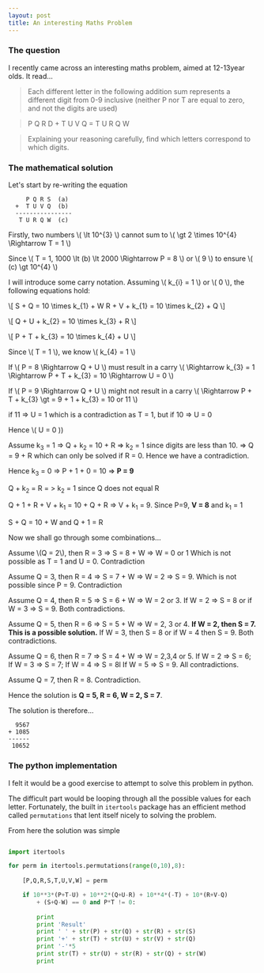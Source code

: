 ```yaml
---
layout: post
title: An interesting Maths Problem
---
```


### The question

I recently came across an interesting maths problem, aimed at 12-13year olds. It read...

>Each different letter in the following addition sum represents a different digit from 0-9 inclusive (neither P nor T are equal to zero, and not the digits are used)

> P Q R D + T U V Q = T U R Q W

>Explaining your reasoning carefully, find which letters correspond to which digits.


### The mathematical solution

Let's start by re-writing the equation


         P Q R S  (a)
      +  T U V Q  (b)
      ----------------
       T U R Q W  (c)
 

Firstly, two numbers \\( \lt 10^{3} \\) cannot sum to \\( \gt 2 \times 10^{4} \Rightarrow T = 1 \\)

Since \\( T = 1, 1000 \lt (b) \lt 2000 \Rightarrow P = 8 \\) or \\( 9 \\) to ensure \\( (c) \gt 10^{4} \\)

I will introduce some carry notation. Assuming \\( k_{i} = 1 \\) or \\( 0 \\), the following equations hold:

\\[ S + Q = 10 \times k_{1} + W
R + V + k_{1} = 10 \times k_{2} + Q \\]

\\[ Q + U + k_{2} = 10 \times k_{3} + R \\]

\\[ P + T + k_{3} = 10 \times k_{4} + U \\]

Since \\( T = 1 \\), we know \\( k_{4} = 1 \\)

If \\( P = 8 \Rightarrow Q + U \\) must result in a carry \\( \Rightarrow k_{3} = 1 \Rightarrow P + T + k_{3} = 10 \Rightarrow U = 0 \\)

If \\( P = 9 \Rightarrow Q + U \\) might not result in a carry \\( \Rightarrow P + T + k_{3} \gt = 9 + 1 + k_{3} = 10 or 11 \\)

if 11 => U = 1 which is a contradiction as T = 1, but if 10 => U = 0

Hence \\( U = 0 \)) 



Assume k<sub>3</sub> = 1   => Q + k<sub>2</sub> = 10 + R  => k<sub>2</sub> = 1 since digits are less than 10.
=> Q = 9 + R which can only be solved if R = 0. Hence we have a contradiction.

Hence k<sub>3</sub> = 0 => P + 1 + 0 = 10 => **P = 9**

Q + k<sub>2</sub> = R = > k<sub>2</sub> = 1 since Q does not equal R

Q + 1 + R + V + k<sub>1</sub> = 10 + Q + R
=> V + k<sub>1</sub> = 9. Since P=9, **V = 8** and k<sub>1</sub> = 1

S + Q = 10 + W and Q + 1 = R

Now we shall go through some combinations...

Assume \\(Q = 2\\), then R = 3 => S = 8 + W => W = 0 or 1 Which is not possible as T = 1 and U = 0. Contradiction

Assume Q = 3, then R = 4 => S = 7 + W => W = 2 => S = 9. Which is not possible since P = 9. Contradiction

Assume Q = 4, then R = 5 => S = 6 + W => W = 2 or 3. If W = 2 => S = 8 or if W = 3 => S = 9. Both contradictions.

Assume Q = 5, then R = 6 => S = 5 + W => W = 2, 3 or 4. **If W = 2, then S = 7. This is a possible solution.** If W = 3, then S = 8 or if W = 4 then S = 9. Both contradictions.

Assume Q = 6, then R = 7 => S = 4 + W => W = 2,3,4 or 5. If W = 2 => S = 6; If W = 3 => S = 7; If W = 4 => S = 8l If W = 5 => S = 9. All contradictions.

Assume Q = 7, then R = 8. Contradiction.

Hence the solution is **Q = 5, R = 6, W = 2, S = 7**.

The solution is therefore...

	  9567
	+ 1085
	------
	 10652




### The python implementation

I felt it would be a good exercise to attempt to solve this problem in python.

The difficult part would be looping through all the possible values for each letter. Fortunately, the built in `itertools` package has an efficient method called `permutations` that lent itself nicely to solving the problem.

From here the solution was simple

```python

import itertools

for perm in itertools.permutations(range(0,10),8):
		
	[P,Q,R,S,T,U,V,W] = perm

	if 10**3*(P+T-U) + 10**2*(Q+U-R) + 10**4*(-T) + 10*(R+V-Q)
		+ (S+Q-W) == 0 and P*T != 0:
		
		print
		print 'Result'
		print ' ' + str(P) + str(Q) + str(R) + str(S)
		print '+' + str(T) + str(U) + str(V) + str(Q)
		print '-'*5
		print str(T) + str(U) + str(R) + str(Q) + str(W)
		print 

```
